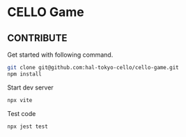 # CELLO Game

## CONTRIBUTE

Get started with following command.

```sh
git clone git@github.com:hal-tokyo-cello/cello-game.git
npm install
```

Start dev server

```sh
npx vite
```

Test code

```sh
npx jest test
```
